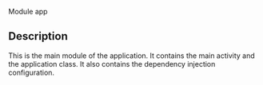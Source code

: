 Module app

## Description

This is the main module of the application. It contains the main activity and the application class.
It also contains the dependency injection configuration.